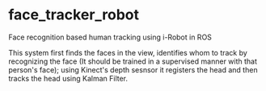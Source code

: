 # face_tracker_robot
Face recognition based human tracking using i-Robot in ROS

This system first finds the faces in the view, identifies whom to track by recognizing the face (It should be trained in a supervised manner with that person's face); using Kinect's depth sesnsor it registers the head and then tracks the head using Kalman Filter.
